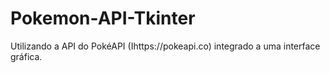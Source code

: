 # Pokemon-API-Tkinter
Utilizando a API do PokéAPI (Ihttps://pokeapi.co) integrado a uma interface gráfica.
